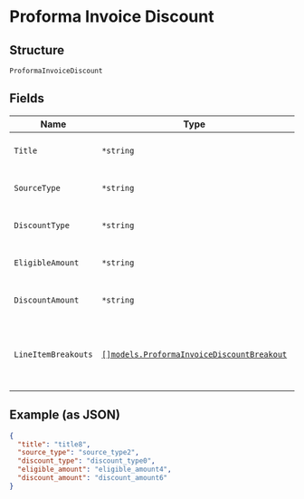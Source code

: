 
# Proforma Invoice Discount

## Structure

`ProformaInvoiceDiscount`

## Fields

| Name | Type | Tags | Description |
|  --- | --- | --- | --- |
| `Title` | `*string` | Optional | **Constraints**: *Minimum Length*: `1` |
| `SourceType` | `*string` | Optional | **Constraints**: *Minimum Length*: `1` |
| `DiscountType` | `*string` | Optional | **Constraints**: *Minimum Length*: `1` |
| `EligibleAmount` | `*string` | Optional | **Constraints**: *Minimum Length*: `1` |
| `DiscountAmount` | `*string` | Optional | **Constraints**: *Minimum Length*: `1` |
| `LineItemBreakouts` | [`[]models.ProformaInvoiceDiscountBreakout`](proforma-invoice-discount-breakout.md) | Optional | **Constraints**: *Minimum Items*: `1`, *Unique Items Required* |

## Example (as JSON)

```json
{
  "title": "title8",
  "source_type": "source_type2",
  "discount_type": "discount_type0",
  "eligible_amount": "eligible_amount4",
  "discount_amount": "discount_amount6"
}
```

